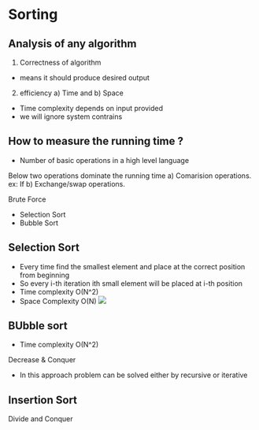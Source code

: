 # Sorting

## Analysis of any algorithm
1) Correctness of algorithm
-   means it should produce desired output
2)  efficiency a) Time and b) Space

-   Time complexity depends on input provided
-   we will ignore system contrains

## How to measure the running time ?
-   Number of basic operations in a high level language

Below two operations dominate the running time
a) Comarision operations. ex: If
b) Exchange/swap operations.


Brute Force
-   Selection Sort
-   Bubble Sort

## Selection Sort
-   Every time find the smallest element and place at the correct position from beginning
- So every i-th iteration ith small element will be placed at i-th position
- Time complexity  O(N^2)
- Space Complexity O(N)
![](assets/AB3.png)

## BUbble sort
- Time complexity  O(N^2)

Decrease & Conquer
-   In this approach problem can be solved either by recursive or iterative

## Insertion Sort


Divide and Conquer